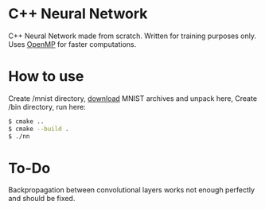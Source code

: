 # C++ Neural Network
C++ Neural Network made from scratch. Written for training purposes only. Uses [OpenMP](https://www.openmp.org/) for faster computations.
# How to use
Create /mnist directory, [download](http://yann.lecun.com/exdb/mnist/) MNIST archives and unpack here,
Create /bin directory, run here:
```sh
$ cmake ..
$ cmake --build .
$ ./nn
```
# To-Do
Backpropagation between convolutional layers works not enough perfectly and should be fixed.